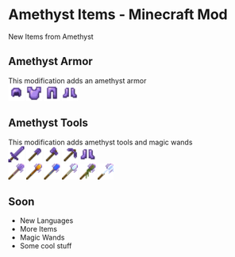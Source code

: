 # Amethyst Items - Minecraft Mod
New Items from Amethyst
## Amethyst Armor
This modification adds an amethyst armor</br>
<img height="32" src="./src/main/resources/assets/ameitems/textures/item/amethyst_helmet.png" width="32"/>
<img height="32" src="./src/main/resources/assets/ameitems/textures/item/amethyst_chestplate.png" width="32"/>
<img height="32" src="./src/main/resources/assets/ameitems/textures/item/amethyst_leggings.png" width="32"/>
<img height="32" src="./src/main/resources/assets/ameitems/textures/item/amethyst_boots.png" width="32"/>
## Amethyst Tools
This modification adds amethyst tools and magic wands</br>
<img height="32" src="./src/main/resources/assets/ameitems/textures/item/amethyst_sword.png" width="32"/>
<img height="32" src="./src/main/resources/assets/ameitems/textures/item/amethyst_shovel.png" width="32"/>
<img height="32" src="./src/main/resources/assets/ameitems/textures/item/amethyst_axe.png" width="32"/>
<img height="32" src="./src/main/resources/assets/ameitems/textures/item/amethyst_pickaxe.png" width="32"/>
<img height="32" src="./src/main/resources/assets/ameitems/textures/item/amethyst_boots.png" width="32"/>
</br>
<img height="32" src="./src/main/resources/assets/ameitems/textures/item/blank_wand.png" width="32"/>
<img height="32" src="./src/main/resources/assets/ameitems/textures/item/fire_wand.png" width="32"/>
<img height="32" src="./src/main/resources/assets/ameitems/textures/item/water_wand.png" width="32"/>
<img height="32" src="./src/main/resources/assets/ameitems/textures/item/air_wand.png" width="32"/>
<img height="32" src="./src/main/resources/assets/ameitems/textures/item/earth_wand.png" width="32"/> 
<img height="32" src="./src/main/resources/assets/ameitems/textures/item/frozen_wand.png" width="32"/> 

## Soon
- New Languages
- More Items
- Magic Wands
- Some cool stuff